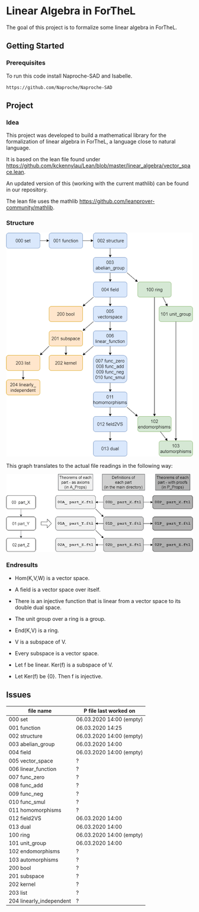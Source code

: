 # Linear Algebra in ForTheL

The goal of this project is to formalize some linear algebra in ForTheL.

## Getting Started

### Prerequisites

To run this code install Naproche-SAD and Isabelle.

```
https://github.com/Naproche/Naproche-SAD
```

## Project

### Idea

This project was developed to build a mathematical library for the formalization of linear algebra in ForTheL, a language close to natural language.

It is based on the lean file found under https://github.com/kckennylau/Lean/blob/master/linear_algebra/vector_space.lean.

An updated version of this (working with the current mathlib) can be found in our repository.

The lean file uses the mathlib https://github.com/leanprover-community/mathlib.

### Structure

![](project_structure.png)

This graph translates to the actual file readings in the following way:

![](project_structure_explained.png)


### Endresults


- Hom(K,V,W) is a vector space.

- A field is a vector space over itself.

- There is an injective function that is linear from a vector space to its double dual space.

- The unit group over a ring is a group.

- End(K,V) is a ring.

- V is a subspace of V.

- Every subspace is a vector space.

- Let f be linear. Ker(f) is a subspace of V.

- Let Ker(f) be {0}. Then f is injective.


## Issues

| file name                | P file last worked on |
| ------------------------ | ---------------------- |
| 000 set                  | 06.03.2020 14:00 (empty) |
| 001 function             | 06.03.2020 14:25 |
| 002 structure            | 06.03.2020 14:00 (empty) |
| 003 abelian_group        | 06.03.2020 14:00 |
| 004 field                | 06.03.2020 14:00 (empty) |
| 005 vector_space         | ? |
| 006 linear_function      | ? |
| 007 func_zero            | ? |
| 008 func_add             | ? |
| 009 func_neg             | ? |
| 010 func_smul            | ? |
| 011 homomorphisms        | ? |
| 012 field2VS             | 06.03.2020 14:00 |
| 013 dual                 | 06.03.2020 14:00 |
| 100 ring                 | 06.03.2020 14:00 (empty) |
| 101 unit_group           | 06.03.2020 14:00 |
| 102 endomorphisms        | ? |
| 103 automorphisms        | ? |
| 200 bool                 | ? |
| 201 subspace             | ? |
| 202 kernel               | ? |
| 203 list                 | ? |
| 204 linearly_independent | ? |
